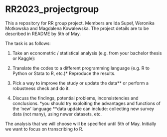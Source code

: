 # RR2023_projectgroup
This a repository for RR group project. Members are Ida Supeł, Weronika Motkowska and Magdalena Kowalewska. The project details are to be described in README by 5th of May.

The task is as follows:

1. Take an econometric / statistical analysis (e.g. from your bachelor thesis or Kaggle):
 
2. Translate the codes to a different programming language (e.g. R to Python or Stata to R, etc.)*
Reproduce the results.

3. Pick a way to improve the study or update the data** or perform a robustness check and do it.

4. Discuss the findings, potential problems, inconsistencies and conclusions.
*you should try exploiting the advantages and functions of the ‘new’ language
**data update can include: collecting new survey data (not many), using newer datasets, etc.

The analysis that we will choose will be specified until 5th of May. Initially we want to focus on transcribing to R.
